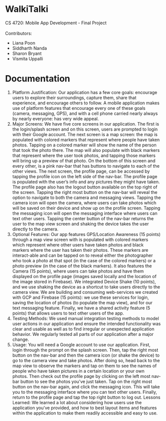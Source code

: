 # WalkiTalki

CS 4720: Mobile App Development - Final Project <br /> <br />
Contributors: 
* Liana Poon
* Siddharth Nanda
* Sharon Bryant
* Vismita Uppalli

# Documentation

1. Platform Justification: Our application has a few core goals: encourage users to explore their surroundings, capture them, share that experience, and encourage others to follow. A mobile application makes use of platform features that encourage every one of these goals (camera, messaging, GPS), and with a cell phone carried nearly always by nearly everyone: has very wide appeal.
2. Major Screens: We have five core screens in our application. The first is the login/splash screen and on this screen, users are prompted to login with their Google account. The next screen is a map screen: the map is populated with colored markers that represent where people have taken photos. Tapping on a colored marker will show the name of the person that took the photo there. The map will also populate with black markers that represent where the user took photos, and tapping those markers will bring up a preview of that photo. On the bottom of this screen and every other, is a pink nav-bar that has buttons to navigate to each of the other views. The next screen, the profile page, can be accessed by tapping the profile icon on the left side of the nav-bar. The profile page is populated with the user’s info and any pictures they might have taken. The profile page also has the logout button available on the top right of the screen. Tapping the right most button on the nav-bar will reveal the option to navigate to both the camera and messaging views. Tapping the camera icon will open the camera, where users can take photos which will be saved on their device and show up on the profile screen. Tapping the messaging icon will open the messaging interface where users can text other users. Tapping the center button of the nav-bar returns the user to the map view screen and shaking the device takes the user directly to the camera.
3. Optional Features: Our app features GPS/Location Awareness (15 points) through a map view screen with is populated with colored markers which represent where other users have taken photos and black markers where the user has taken their photos. These markers are interact-able and can be tapped on to reveal either the photographer who took a photo at that spot (in the case of the colored markers) or a photo preview (in the case of the black markers). It also features the Camera (15 points), where users can take photos and have them displayed on the profile page (images saved locally and the location of the image stored in Firebase). We integrated Device Shake (10 points), and we use shaking the device as a shortcut to take users directly to the camera view. We are building and consuming web-services we created with GCP and Firebase (15 points): we use these services for login, saving the location of photos (to populate the map view), and for our text messaging feature. Finally, we have a shared activity feature (5 points) that allows users to text other users of the app.
4. Testing Methods: We used manual integration testing methods to model user actions in our application and ensure the intended functionality was clear and usable as well as to find irregular or unexpected application behavior. We regularly tested all parts of our application after a major change.
5. Usage: You will need a Google account to use our application. First, login through the prompt on the splash screen. Then, tap the right most button on the nav-bar and then the camera icon (or shake the device) to go to the camera view and take photos. After doing so, head back to the map view to observe the markers and tap on them to see the names of people who have taken pictures in a certain location or your own photos. Then check out the profile page by clicking on the left most nav-bar button to see the photos you’ve just taken. Tap on the right most button on the nav-bar again, and click the messaging icon. This will take you to the messaging interface where you can text other users. Finally, return to the profile page and tap the top right button to log out.
Lessons Learned: We learned a lot about considering how users use the application you’ve provided, and how to best layout items and features within the application to make them readily accessible and easy to use.
